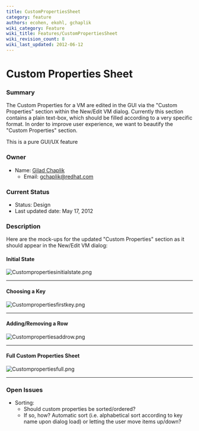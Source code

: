 ```yaml
---
title: CustomPropertiesSheet
category: feature
authors: ecohen, ekohl, gchaplik
wiki_category: Feature
wiki_title: Features/CustomPropertiesSheet
wiki_revision_count: 8
wiki_last_updated: 2012-06-12
---
```


# Custom Properties Sheet

### Summary

The Custom Properties for a VM are edited in the GUI via the "Custom Properties" section within the New/Edit VM dialog. Currently this section contains a plain text-box, which should be filled according to a very specific format. In order to improve user experience, we want to beautify the "Custom Properties" section.

This is a pure GUI/UX feature

### Owner

*   Name: [ Gilad Chaplik](User:Gchaplik)
    -   Email: <gchaplik@redhat.com>

### Current Status

*   Status: Design
*   Last updated date: May 17, 2012

### Description

Here are the mock-ups for the updated "Custom Properties" section as it should appear in the New/Edit VM dialog:

#### Initial State

![](Custompropertiesinitialstate.png "Custompropertiesinitialstate.png")

------------------------------------------------------------------------

#### Choosing a Key

![](Custompropertiesfirstkey.png "Custompropertiesfirstkey.png")

------------------------------------------------------------------------

#### Adding/Removing a Row

![](Custompropertiesaddrow.png "Custompropertiesaddrow.png")

------------------------------------------------------------------------

#### Full Custom Properties Sheet

![](Custompropertiesfull.png "Custompropertiesfull.png")

------------------------------------------------------------------------

### Open Issues

*   Sorting:
    -   Should custom properties be sorted/ordered?
    -   If so, how? Automatic sort (i.e. alphabetical sort according to key name upon dialog load) or letting the user move items up/down?
